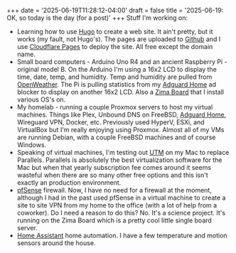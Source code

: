 +++
date = '2025-06-19T11:28:12-04:00'
draft = false
title = '2025-06-19: OK, so today is the day (for a post)'
+++
Stuff I'm working on:
* Learning how to use [Hugo](https://gohugo.io/) to create a web site. It ain't pretty, but it works (my fault, not Hugo's). The pages are uploaded to [Github](https://github.com/) and I use [Cloudflare Pages](https://pages.cloudflare.com/) to deploy the site. All free except the domain name.
* Small board computers - Arduino Uno R4 and an ancient Raspberry Pi - original model B. On the Arduino I'm using a 16x2 LCD to display the time, date, temp, and humidity. Temp and humidity are pulled from [OpenWeather](https://openweathermap.org/). The Pi is pulling statistics from my [Adguard Home](https://adguard.com/en/adguard-home/overview.html) ad blocker to display on another 16x2 LCD. Also a [Zima Board](https://www.zimaspace.com/) that I install various OS's on.
* My homelab - running a couple Proxmox servers to host my virtual machines. Things like Plex, Unbound DNS on FreeBSD, [Adguard Home](https://adguard.com/en/adguard-home/overview.html), Wireguard VPN, Docker, etc. Previously used HyperV, ESXi, and VirtualBox but I'm really enjoying using Proxmox. Almost all of my VMs are running Debian, with a couple FreeBSD machines and of course Windows. 
* Speaking of virtual machines, I'm testing out [UTM](https://mac.getutm.app/) on my Mac to replace Parallels. Parallels is absolutely the best virtualization software for the Mac but when that yearly subscription fee comes around it seems wasteful when there are so many other free options and this isn't exactly an production environment.
* [pfSense](https://www.pfsense.org/) firewall. Now, I have no need for a firewall at the moment, although I had in the past used pfSense in a virtual machine to create a site to site VPN from my home to the office (with a lot of help from a coworker). Do I need a reason to do this? No. It's a science project. It's running on the Zima Board which is a pretty cool little single board server.
* [Home Assistant](https://www.home-assistant.io/) home automation. I have a few temperature and motion sensors around the house. 